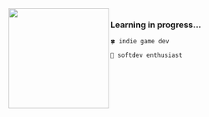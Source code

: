 <!-- <h1 align="left">connect with me!😳👋🏻</h1>  -->
<img src="https://ib.axypb.net/azu/src/1619257732008.gif" width='200' align="left"> 

### Learning in progress...

```
🍀 indie game dev
```
```
📝 softdev enthusiast
```
<!-- <img src="https://c.tenor.com/2PkVFyE0PbEAAAAC/yotsubato-guruguru.gif" width='240'>  -->
<!-- <img align='right' src="https://i.pinimg.com/originals/91/b9/f9/91b9f980088e8a98b4060d362e962a74.gif" width='200' /> -->


